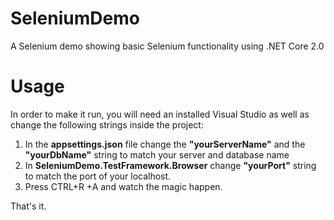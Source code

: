 # SeleniumDemo 
A Selenium demo showing basic Selenium functionality using .NET Core 2.0 

<h1>Usage</h1>
In order to make it run, you will need an installed Visual Studio as well as change the following strings inside the project:

1. In the <b>appsettings.json</b> file change the <b>"yourServerName"</b> and the <b>"yourDbName"</b> string to match your server and database name </h4>
2. In <b>SeleniumDemo.TestFramework.Browser</b> change <b>"yourPort"</b> string to match the port of your localhost.
3. Press CTRL+R +A and watch the magic happen. 

That's it.
